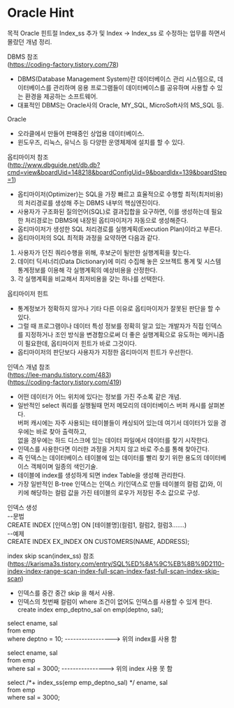 # Oracle Hint  
목적
Oracle 힌트절 Index_ss 추가 및 Index -> Index_ss 로 수정하는 업무를 하면서 몰랐던 개념 정리.  

DBMS 참조  
(https://coding-factory.tistory.com/78)  ﻿
- DBMS(Database Management System)란 데이터베이스 관리 시스템으로, 
데이터베이스를 관리하며 응용 프로그램들이 데이터베이스를 공유하며 사용할 수 있는 환경을 제공하는 소프트웨어.  
- 대표적인 DBMS는 Oracle사의 Oracle, MY_SQL, MicroSoft사의 MS_SQL 등.  

Oracle  
- 오라클에서 만들어 판매중인 상업용 데이터베이스. 
- 윈도우즈, 리눅스, 유닉스 등 다양한 운영체제에 설치를 할 수 있다.  

옵티마이저 참조  
(http://www.dbguide.net/db.db?cmd=view&boardUid=148218&boardConfigUid=9&boardIdx=139&boardStep=1)  
- 옵티마이저(Optimizer)는 SQL을 가장 빠르고 효율적으로 수행할 최적(최저비용)의 처리경로를 생성해 주는 DBMS 내부의 핵심엔진이다.  
- 사용자가 구조화된 질의언어(SQL)로 결과집합을 요구하면, 이를 생성하는데 필요한 처리경로는 DBMS에 내장된 옵티마이저가 자동으로 생성해준다.  
- 옵티마이저가 생성한 SQL 처리경로를 실행계획(Execution Plan)이라고 부른다.  
- 옵티마이저의 SQL 최적화 과정을 요약하면 다음과 같다.  
1. 사용자가 던진 쿼리수행을 위해, 후보군이 될만한 실행계획을 찾는다.  
2. 데이터 딕셔너리(Data Dictionary)에 미리 수집해 놓은 오브젝트 통계 및 시스템 통계정보를 이용해 각 실행계획의 예상비용을 산정한다.  
3. 각 실행계획을 비교해서 최저비용을 갖는 하나를 선택한다.  

옵티마이저 힌트  
- 통계정보가 정확하지 않거나 기타 다른 이유로 옵티마이저가 잘못된 판단을 할 수 있다.  
- 그럴 때 프로그램이나 데이터 특성 정보를 정확히 알고 있는 개발자가 직접 인덱스를 지정하거나 조인 방식을 변경함으로써 더 좋은 실행계획으로 유도하는 메커니즘이 필요한데, 옵티마이저 힌트가 바로 그것이다.  
- 옵티마이저의 판단보다 사용자가 지정한 옵티마이저 힌트가 우선한다.  

인덱스 개념 참조  
(https://lee-mandu.tistory.com/483)  
(https://coding-factory.tistory.com/419)  
- 어떤 데이터가 어느 위치에 있다는 정보를 가진 주소록 같은 개념.  
- 일반적인 select 쿼리를 실행될때 먼저 메모리의 데이터베이스 버퍼 캐시를 살펴본다.  
버퍼 캐시에는 자주 사용되는 테이블들이 캐싱되어 있는데 여기서 데이터가 있을 경우에는 바로 찾아 출력하고,  
없을 경우에는 하드 디스크에 있는 데이터 파일에서 데이터를 찾기 시작한다.  
- 인덱스를 사용한다면 이러한 과정을 거치지 않고 바로 주소를 통해 찾아간다.  
- 즉 인덱스는 데이터베이스 테이블에 있는 데이터를 빨리 찾기 위한 용도의 데이터베이스 객체이며 일종의 색인기술.  
- 테이블에 index를 생성하게 되면 index Table을 생성해 관리한다.  
- 가장 일반적인 B-tree 인덱스는 인덱스 키(인덱스로 만들 테이블의 컬럼 값)와, 이 키에 해당하는 컬럼 값을 가진 테이블의 로우가 저장된 주소 값으로 구성.  

인덱스 생성  
--문법  
CREATE INDEX [인덱스명] ON [테이블명](컬럼1, 컬럼2, 컬럼3.......)  
--예제  
CREATE INDEX EX_INDEX ON CUSTOMERS(NAME, ADDRESS);  

index skip scan(index_ss) 참조  
(https://karisma3s.tistory.com/entry/SQL%ED%8A%9C%EB%8B%9D2110-index-index-range-scan-index-full-scan-index-fast-full-scan-index-skip-scan)  
- 인덱스를 중간 중간 skip 을 해서 사용.  
- 인덱스의 첫번째 컬럼이 where 조건이 없어도 인덱스를 사용할 수 있게 한다.  
create index emp_deptno_sal on emp(deptno, sal);  

select ename, sal  
from emp  
where deptno = 10; -----------------> 위의 index를 사용 함  

select ename, sal  
from emp  
where sal = 3000; ----------------> 위의 index 사용 못 함  

select /*+ index_ss(emp emp_deptno_sal) */ ename, sal  
from emp  
where sal = 3000;  

